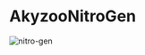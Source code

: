 # AkyzooNitroGen
![nitro-gen](https://cdn.discordapp.com/attachments/1137803817786802297/1139902359988883486/image.png)
